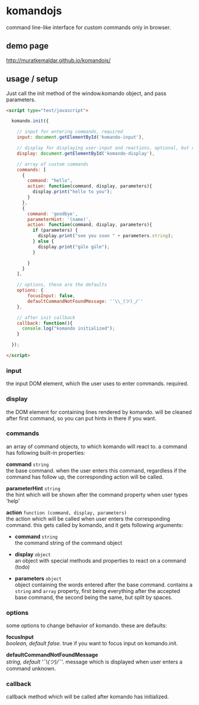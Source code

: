 # komandojs
command line-like interface for custom commands only in browser.

## demo page
http://muratkemaldar.github.io/komandojs/

## usage / setup
Just call the init method of the window.komando object, and pass parameters.
```html
<script type="text/javascript">

  komando.init({

    // input for entering commands, required
    input: document.getElementById('komando-input'),

    // display for displaying user-input and reactions, optional, but recommended
    display: document.getElementById('komando-display'),

    // array of custom commands
    commands: [
      {
        command: "hello",
        action: function(command, display, parameters){
          display.print("hello to you");
        }
      },
      {
        command: 'goodbye',
        parameterHint: '(name)',
        action: function(command, display, parameters){
          if (parameters) {
            display.print("see you soon " + parameters.string);
          } else {
            display.print("güle güle");
          }

        }
      }
    ],

    // options, these are the defaults
    options: {
  		focusInput: false,
  		defaultCommandNotFoundMessage: '¯\\_(ツ)_/¯'
  	},

    // after init callback
    callback: function(){
      console.log("komando initialized");
    }

  });

</script>
```

### input
the input DOM element, which the user uses to enter commands. required.

### display
the DOM element for containing lines rendered by komando. will be cleaned after first command, so you can put hints in there if you want.

### commands
an array of command objects, to which komando will react to.
a command has following built-in properties:

**command** `string` <br/>
the base command. when the user enters this command, regardless if the command has follow up, the corresponding action will be called.

**parameterHint** `string` <br/>
the hint which will be shown after the command property when user types 'help'

**action** `function (command, display, parameters)` <br/>
the action which will be called when user enters the corresponding command. this gets called by komando, and it gets following arguments:

* **command** `string` <br/> the command string of the command object

* **display** `object` <br/> an object with special methods and properties to react on a command (todo)

* **parameters** `object` <br/> object containing the words entered after the base command. contains a `string` and `array` property, first being everything after the accepted base command, the second being the same, but split by spaces.

### options
some options to change behavior of komando.
these are defaults:

**focusInput** <br/>
*boolean, default false*. true if you want to focus input on komando.init.

**defaultCommandNotFoundMessage** <br/>
*string, default '¯\\_(ツ)_/¯'*. message which is displayed when user enters a command unknown.

### callback
callback method which will be called after komando has initialized.
